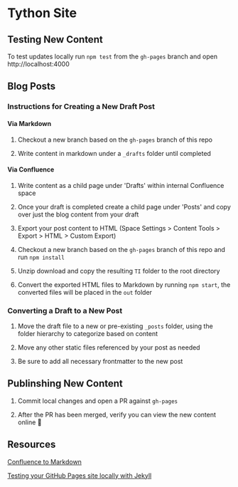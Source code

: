 # Tython Site

## Testing New Content

To test updates locally run `npm test` from the `gh-pages` branch and open http://localhost:4000

## Blog Posts

### Instructions for Creating a New Draft Post

#### Via Markdown

1. Checkout a new branch based on the `gh-pages` branch of this repo

2. Write content in markdown under a `_drafts` folder until completed

#### Via Confluence

1. Write content as a child page under 'Drafts' within internal Confluence space

2. Once your draft is completed create a child page under 'Posts' and copy over just the blog content from your draft

3. Export your post content to HTML (Space Settings > Content Tools > Export > HTML > Custom Export)

4. Checkout a new branch based on the `gh-pages` branch of this repo and run `npm install`

5. Unzip download and copy the resulting `TI` folder to the root directory

6. Convert the exported HTML files to Markdown by running `npm start`, the converted files will be placed in the `out` folder

### Converting a Draft to a New Post

1. Move the draft file to a new or pre-existing `_posts` folder, using the folder hierarchy to categorize based on content

2. Move any other static files referenced by your post as needed

3. Be sure to add all necessary frontmatter to the new post

## Publinshing New Content

1. Commit local changes and open a PR against `gh-pages`

2. After the PR has been merged, verify you can view the new content online :tada:

## Resources

[Confluence to Markdown](https://github.com/tythonco/confluence-to-markdown)

[Testing your GitHub Pages site locally with Jekyll](https://docs.github.com/en/github/working-with-github-pages/testing-your-github-pages-site-locally-with-jekyll)